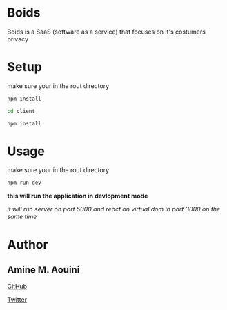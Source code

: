 # Boids

Boids is a SaaS (software as a service) that focuses on it's costumers privacy

# Setup

make sure your in the rout directory

```bash
npm install

cd client

npm install
```

# Usage

make sure your in the rout directory

```bash
npm run dev
```
**this will run the application in devlopment mode** 

*it will run server on port 5000 and react on virtual dom in port 3000 on the same time*

# Author

## Amine M. Aouini

[GitHub](https://github.com/m-amine-aouini)

[Twitter](https://twitter.com/amine_m_aouini)
